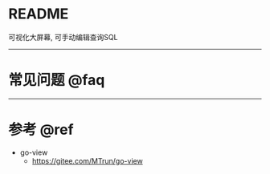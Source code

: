 # README

可视化大屏幕, 可手动编辑查询SQL

---

# 常见问题 @faq

---

# 参考 @ref

- go-view
    - https://gitee.com/MTrun/go-view